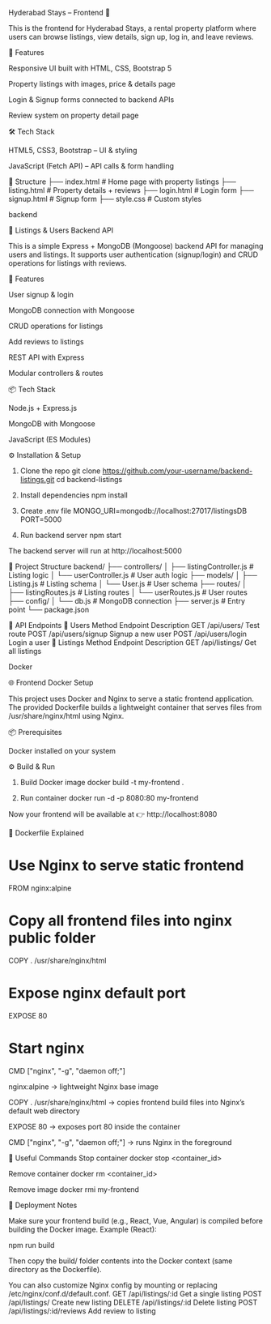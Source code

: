Hyderabad Stays – Frontend 🏨

This is the frontend for Hyderabad Stays, a rental property platform where users can browse listings, view details, sign up, log in, and leave reviews.

🚀 Features

Responsive UI built with HTML, CSS, Bootstrap 5

Property listings with images, price & details page

Login & Signup forms connected to backend APIs

Review system on property detail page

🛠️ Tech Stack

HTML5, CSS3, Bootstrap – UI & styling

JavaScript (Fetch API) – API calls & form handling

📂 Structure
├── index.html     # Home page with property listings
├── listing.html   # Property details + reviews
├── login.html     # Login form
├── signup.html    # Signup form
├── style.css      # Custom styles

backend

🏡 Listings & Users Backend API

This is a simple Express + MongoDB (Mongoose) backend API for managing users and listings.
It supports user authentication (signup/login) and CRUD operations for listings with reviews.

🚀 Features

User signup & login

MongoDB connection with Mongoose

CRUD operations for listings

Add reviews to listings

REST API with Express

Modular controllers & routes

📦 Tech Stack

Node.js + Express.js

MongoDB with Mongoose

JavaScript (ES Modules)

⚙️ Installation & Setup
1. Clone the repo
git clone https://github.com/your-username/backend-listings.git
cd backend-listings

2. Install dependencies
npm install

3. Create .env file
MONGO_URI=mongodb://localhost:27017/listingsDB
PORT=5000

4. Run backend server
npm start


The backend server will run at http://localhost:5000

📂 Project Structure
backend/
├── controllers/
│   ├── listingController.js   # Listing logic
│   └── userController.js      # User auth logic
├── models/
│   ├── Listing.js             # Listing schema
│   └── User.js                # User schema
├── routes/
│   ├── listingRoutes.js       # Listing routes
│   └── userRoutes.js          # User routes
├── config/
│   └── db.js                  # MongoDB connection
├── server.js                  # Entry point
└── package.json

📌 API Endpoints
🔹 Users
Method	Endpoint	Description
GET	/api/users/	Test route
POST	/api/users/signup	Signup a new user
POST	/api/users/login	Login a user
🔹 Listings
Method	Endpoint	Description
GET	/api/listings/	Get all listings

Docker

🌐 Frontend Docker Setup

This project uses Docker and Nginx to serve a static frontend application.
The provided Dockerfile builds a lightweight container that serves files from /usr/share/nginx/html using Nginx.

📦 Prerequisites

Docker
 installed on your system

⚙️ Build & Run
1. Build Docker image
docker build -t my-frontend .

2. Run container
docker run -d -p 8080:80 my-frontend


Now your frontend will be available at 👉 http://localhost:8080

📂 Dockerfile Explained
# Use Nginx to serve static frontend
FROM nginx:alpine

# Copy all frontend files into nginx public folder
COPY . /usr/share/nginx/html

# Expose nginx default port
EXPOSE 80

# Start nginx
CMD ["nginx", "-g", "daemon off;"]


nginx:alpine → lightweight Nginx base image

COPY . /usr/share/nginx/html → copies frontend build files into Nginx’s default web directory

EXPOSE 80 → exposes port 80 inside the container

CMD ["nginx", "-g", "daemon off;"] → runs Nginx in the foreground

🔧 Useful Commands
Stop container
docker stop <container_id>

Remove container
docker rm <container_id>

Remove image
docker rmi my-frontend

🚀 Deployment Notes

Make sure your frontend build (e.g., React, Vue, Angular) is compiled before building the Docker image.
Example (React):

npm run build


Then copy the build/ folder contents into the Docker context (same directory as the Dockerfile).

You can also customize Nginx config by mounting or replacing /etc/nginx/conf.d/default.conf.
GET	/api/listings/:id	Get a single listing
POST	/api/listings/	Create new listing
DELETE	/api/listings/:id	Delete listing
POST	/api/listings/:id/reviews	Add review to listing


